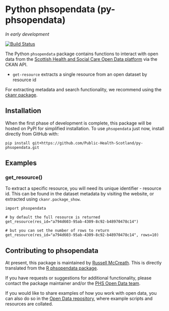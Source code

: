 # Python phsopendata (py-phsopendata)

*In early development*

<!-- badges: start -->
[![Build Status](https://www.travis-ci.com/Public-Health-Scotland/py-phsopendata.svg?branch=main)](https://www.travis-ci.com/Public-Health-Scotland/py-phsopendata)
<!-- badges: end -->

The Python `phsopendata` package contains functions to interact with open data from the
[Scottish Health and Social Care Open Data
platform](https://www.opendata.nhs.scot/) via the CKAN API.

-   `get-resource` extracts a single resource from an open dataset by
    resource id

For extracting metadata and search functionality, we recommend using the
[ckanr package](https://docs.ropensci.org/ckanr/).


Installation
------------

When the first phase of development is complete, this package will be hosted on PyPI for simplified installation. To use `phsopendata` just now, install directly from GitHub with:

    pip install git+https://github.com/Public-Health-Scotland/py-phsopendata.git


Examples
--------

### get\_resource()

To extract a specific resource, you will need its unique identifier -
resource id. This can be found in the dataset metadata by visiting the
website, or extracted using `ckanr.package_show`.

    import phsopendata

    # by default the full resource is returned
    get_resource(res_id="a794d603-95ab-4309-8c92-b48970478c14")

    # but you can set the number of rows to return
    get_resource(res_id="a794d603-95ab-4309-8c92-b48970478c14", rows=10)


Contributing to phsopendata
---------------------------

At present, this package is maintained by [Russell McCreath](https://github.com/rmccreath). This is directly translated from the [R phsopendata package](https://github.com/Public-Health-Scotland/phsopendata).

If you have requests or suggestions for additional functionality, please
contact the package maintainer and/or the [PHS Open Data
team](phs.opendata@phs.scot).

If you would like to share examples of how you work with open data, you
can also do so in the [Open Data
repository](https://github.com/Public-Health-Scotland/Open-Data), where
example scripts and resources are collated.
